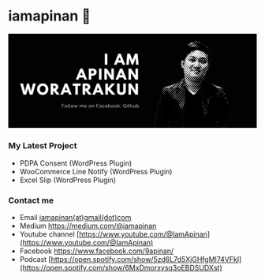 # iamapinan 👋

<img src="https://raw.githubusercontent.com/iamapinan/iamapinan/master/Welcome%20to%20iamapinan.png">


### My Latest Project
- PDPA Consent (WordPress Plugin)
- WooCommerce Line Notify (WordPress Plugin)
- Excel Slip (WordPress Plugin)

### Contact me
- Email [iamapinan(at)gmail(dot)com](mailto:iamapinan@gmail.com)
- Medium https://medium.com/@iamapinan
- Youtube channel [https://www.youtube.com/@IamApinan](https://www.youtube.com/@IamApinan)
- Facebook https://www.facebook.com/9apinan/
- Podcast [https://open.spotify.com/show/5zd6L7d5XjGHfgMl74VFkl](https://open.spotify.com/show/6MxDmorxysq3oEBDSUDXst)
